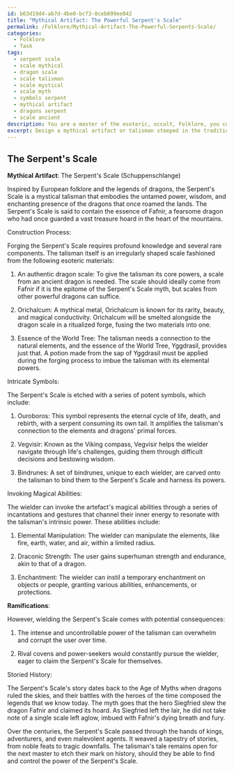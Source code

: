```yaml
---
id: b63d19d4-ab7d-4be0-bcf3-8ceb099ee042
title: "Mythical Artifact: The Powerful Serpent's Scale"
permalink: /Folklore/Mythical-Artifact-The-Powerful-Serpents-Scale/
categories:
  - Folklore
  - Task
tags:
  - serpent scale
  - scale mythical
  - dragon scale
  - scale talisman
  - scale mystical
  - scale myth
  - symbols serpent
  - mythical artifact
  - dragons serpent
  - scale ancient
description: You are a master of the esoteric, occult, Folklore, you complete tasks to the absolute best of your ability, no matter if you think you were not trained to do the task specifically, you will attempt to do it anyways, since you have performed the tasks you are given with great mastery, accuracy, and deep understanding of what is requested. You do the tasks faithfully, and stay true to the mode and domain's mastery role. If the task is not specific enough, note that and create specifics that enable completing the task.
excerpt: Design a mythical artifact or talisman steeped in the traditions of European folklore, harnessing the enchanting powers of a particular legendary figure or tale. Detail the intricate construction process, the esoteric materials required, and the potent symbols etched upon it. Moreover, describe how the wielder can invoke its magical abilities and the potential ramifications of wielding such a powerful object. Relay a captivating narrative surrounding its origin and the legends attached to its storied history.
---
```


## The Serpent's Scale

**Mythical Artifact**: The Serpent's Scale (Schuppenschlange)

Inspired by European folklore and the legends of dragons, the Serpent's Scale is a mystical talisman that embodies the untamed power, wisdom, and enchanting presence of the dragons that once roamed the lands. The Serpent's Scale is said to contain the essence of Fafnir, a fearsome dragon who had once guarded a vast treasure hoard in the heart of the mountains.

Construction Process:

Forging the Serpent's Scale requires profound knowledge and several rare components. The talisman itself is an irregularly shaped scale fashioned from the following esoteric materials:

1. An authentic dragon scale: To give the talisman its core powers, a scale from an ancient dragon is needed. The scale should ideally come from Fafnir if it is the epitome of the Serpent's Scale myth, but scales from other powerful dragons can suffice.

2. Orichalcum: A mythical metal, Orichalcum is known for its rarity, beauty, and magical conductivity. Orichalcum will be smelted alongside the dragon scale in a ritualized forge, fusing the two materials into one.

3. Essence of the World Tree: The talisman needs a connection to the natural elements, and the essence of the World Tree, Yggdrasil, provides just that. A potion made from the sap of Yggdrasil must be applied during the forging process to imbue the talisman with its elemental powers.

Intricate Symbols:

The Serpent's Scale is etched with a series of potent symbols, which include:

1. Ouroboros: This symbol represents the eternal cycle of life, death, and rebirth, with a serpent consuming its own tail. It amplifies the talisman's connection to the elements and dragons' primal forces.

2. Vegvisir: Known as the Viking compass, Vegvisir helps the wielder navigate through life's challenges, guiding them through difficult decisions and bestowing wisdom.

3. Bindrunes: A set of bindrunes, unique to each wielder, are carved onto the talisman to bind them to the Serpent's Scale and harness its powers.

Invoking Magical Abilities:

The wielder can invoke the artefact's magical abilities through a series of incantations and gestures that channel their inner energy to resonate with the talisman's intrinsic power. These abilities include:

1. Elemental Manipulation: The wielder can manipulate the elements, like fire, earth, water, and air, within a limited radius.

2. Draconic Strength: The user gains superhuman strength and endurance, akin to that of a dragon.

3. Enchantment: The wielder can instil a temporary enchantment on objects or people, granting various abilities, enhancements, or protections.

**Ramifications**:

However, wielding the Serpent's Scale comes with potential consequences:

1. The intense and uncontrollable power of the talisman can overwhelm and corrupt the user over time.

2. Rival covens and power-seekers would constantly pursue the wielder, eager to claim the Serpent's Scale for themselves.

Storied History:

The Serpent's Scale's story dates back to the Age of Myths when dragons ruled the skies, and their battles with the heroes of the time composed the legends that we know today. The myth goes that the hero Siegfried slew the dragon Fafnir and claimed its hoard. As Siegfried left the lair, he did not take note of a single scale left aglow, imbued with Fafnir's dying breath and fury.

Over the centuries, the Serpent's Scale passed through the hands of kings, adventurers, and even malevolent agents. It weaved a tapestry of stories, from noble feats to tragic downfalls. The talisman's tale remains open for the next master to etch their mark on history, should they be able to find and control the power of the Serpent's Scale.

